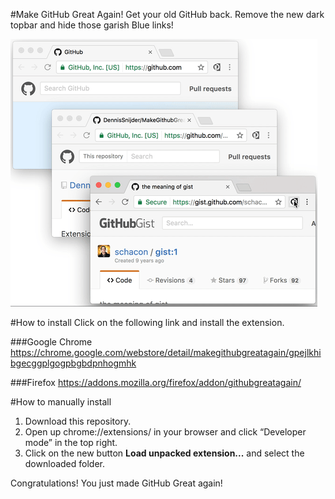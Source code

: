 #Make GitHub Great Again!
Get your old GitHub back. Remove the new dark topbar and hide those garish Blue links!

![alt screenshot](assets/example.gif)

#How to install
Click on the following link and install the extension.

###Google Chrome
https://chrome.google.com/webstore/detail/makegithubgreatagain/gpejlkhibgecggplgogpbgbdpnhogmhk

###Firefox
https://addons.mozilla.org/firefox/addon/githubgreatagain/

#How to manually install
1. Download this repository.
2. Open up chrome://extensions/ in your browser and click “Developer mode” in the top right.
3. Click on the new button __Load unpacked extension...__ and select the downloaded folder.

Congratulations! You just made GitHub Great again!
